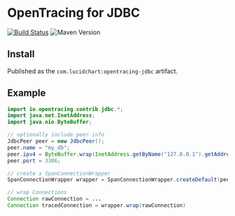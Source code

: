 # OpenTracing for JDBC

[![Build Status](https://travis-ci.org/lucidsoftware/opentracing-jdbc.svg)](https://travis-ci.org/lucidsoftware/opentracing-jdbc)
![Maven Version](https://img.shields.io/maven-central/v/com.lucidchart/opentracing-jdbc.svg)

## Install

Published as the `com.lucidchart:opentracing-jdbc` artifact.

## Example

```java
import io.opentracing.contrib.jdbc.*;
import java.net.InetAddress;
import java.nio.ByteBuffer;

// optionally include peer info
JdbcPeer peer = new JdbcPeer();
peer.name = "my_db";
peer.ipv4 = ByteBuffer.wrap(InetAddress.getByName("127.0.0.1").getAddress()).getInt();
peer.port = 3306;

// create a SpanConnectionWrapper
SpanConnectionWrapper wrapper = SpanConnectionWrapper.createDefault(peer);

// wrap Connections
Connection rawConnection = ...
Connection tracedConnection = wrapper.wrap(rawConnection)
```
